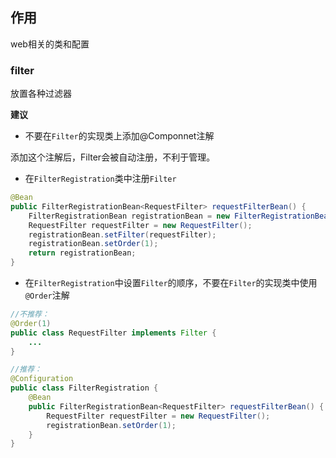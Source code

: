 ## 作用

web相关的类和配置

### filter

放置各种过滤器

**建议**

* 不要在`Filter`的实现类上添加@Componnet注解

添加这个注解后，Filter会被自动注册，不利于管理。

* 在`FilterRegistration`类中注册`Filter`

```java
@Bean
public FilterRegistrationBean<RequestFilter> requestFilterBean() {
    FilterRegistrationBean registrationBean = new FilterRegistrationBean();
    RequestFilter requestFilter = new RequestFilter();
    registrationBean.setFilter(requestFilter);
    registrationBean.setOrder(1);
    return registrationBean;
}
```

* 在`FilterRegistration`中设置`Filter`的顺序，不要在`Filter`的实现类中使用`@Order`注解

```java
//不推荐：
@Order(1)
public class RequestFilter implements Filter {
    ...
}

//推荐：
@Configuration
public class FilterRegistration {
    @Bean
    public FilterRegistrationBean<RequestFilter> requestFilterBean() {
        RequestFilter requestFilter = new RequestFilter();
        registrationBean.setOrder(1);
    }
}
```